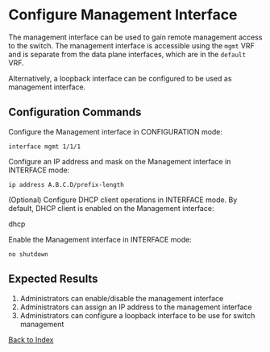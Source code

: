 # Configure Management Interface

The management interface can be used to gain remote management access to the switch. The management interface is accessible using the `mgmt` VRF and is separate from the data plane interfaces, which are in the `default` VRF.

Alternatively, a loopback interface can be configured to be used as management interface.

## Configuration Commands

Configure the Management interface in CONFIGURATION mode:

```
interface mgmt 1/1/1
```

Configure an IP address and mask on the Management interface in INTERFACE mode:

```
ip address A.B.C.D/prefix-length
```

(Optional) Configure DHCP client operations in INTERFACE mode. By default, DHCP client is enabled on the Management interface:

dhcp

Enable the Management interface in INTERFACE mode:

```
no shutdown
```

## Expected Results

1. Administrators can enable/disable the management interface
2. Administrators can assign an IP address to the management interface
3. Administrators can configure a loopback interface to be use for switch management

[Back to Index](index.md)
